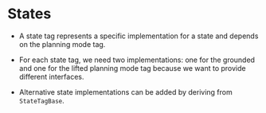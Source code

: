 # States

- A state tag represents a specific implementation for a state
and depends on the planning mode tag.

- For each state tag, we need two implementations:
one for the grounded and one for the lifted planning mode tag
because we want to provide different interfaces.

- Alternative state implementations can be added by deriving from `StateTagBase`.
